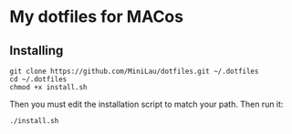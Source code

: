 # My dotfiles for MACos

## Installing

```
git clone https://github.com/MiniLau/dotfiles.git ~/.dotfiles
cd ~/.dotfiles
chmod +x install.sh
```

Then you must edit the installation script to match your path. Then run it:

```
./install.sh
```
